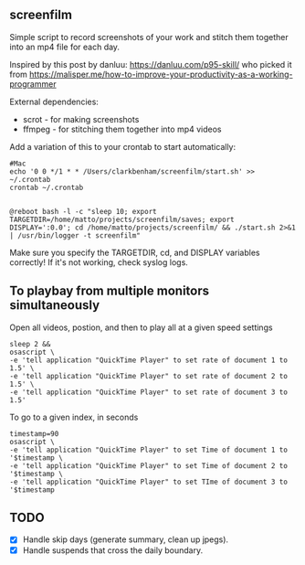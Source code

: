 ## screenfilm

Simple script to record screenshots of your work and stitch them together into an mp4 file for each day.

Inspired by this post by danluu: https://danluu.com/p95-skill/ who picked it from https://malisper.me/how-to-improve-your-productivity-as-a-working-programmer

External dependencies:
- scrot - for making screenshots
- ffmpeg - for stitching them together into mp4 videos

Add a variation of this to your crontab to start automatically:

```
#Mac
echo '0 0 */1 * * /Users/clarkbenham/screenfilm/start.sh' >> ~/.crontab
crontab ~/.crontab


@reboot bash -l -c "sleep 10; export TARGETDIR=/home/matto/projects/screenfilm/saves; export DISPLAY=':0.0'; cd /home/matto/projects/screenfilm/ && ./start.sh 2>&1 | /usr/bin/logger -t screenfilm"
```

Make sure you specify the TARGETDIR, cd, and DISPLAY variables correctly! If it's not working, check syslog logs.

## To playbay from multiple monitors simultaneously
Open all videos, postion, and then to play all at a given speed settings
```
sleep 2 &&
osascript \
-e 'tell application "QuickTime Player" to set rate of document 1 to 1.5' \
-e 'tell application "QuickTime Player" to set rate of document 2 to 1.5' \
-e 'tell application "QuickTime Player" to set rate of document 3 to 1.5'
```

To go to a given index, in seconds
```
timestamp=90
osascript \
-e 'tell application "QuickTime Player" to set Time of document 1 to '$timestamp \
-e 'tell application "QuickTime Player" to set Time of document 2 to '$timestamp \
-e 'tell application "QuickTime Player" to set TIme of document 3 to '$timestamp
```


## TODO

- [x] Handle skip days (generate summary, clean up jpegs).
- [x] Handle suspends that cross the daily boundary.
